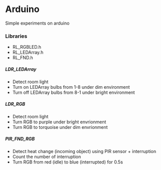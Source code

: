 # Arduino
Simple experiments on arduino

### Libraries
* RL_RGBLED.h
* RL_LEDArray.h
* RL_FND.h

##### LDR_LEDArray
* Detect room light
* Turn on LEDArray bulbs from 1-8 under dim environment
* Turn off LEDArray bulbs from 8-1 under bright environment

##### LDR_RGB
* Detect room light
* Turn RGB to purple under bright envrionment
* Turn RGB to torquoise under dim envrionment

##### PIR_FND_RGB
* Detect heat change (incoming object) using PIR sensor + interruption
* Count the number of interruption
* Turn RGB from red (idle) to blue (interrupted) for 0.5s
